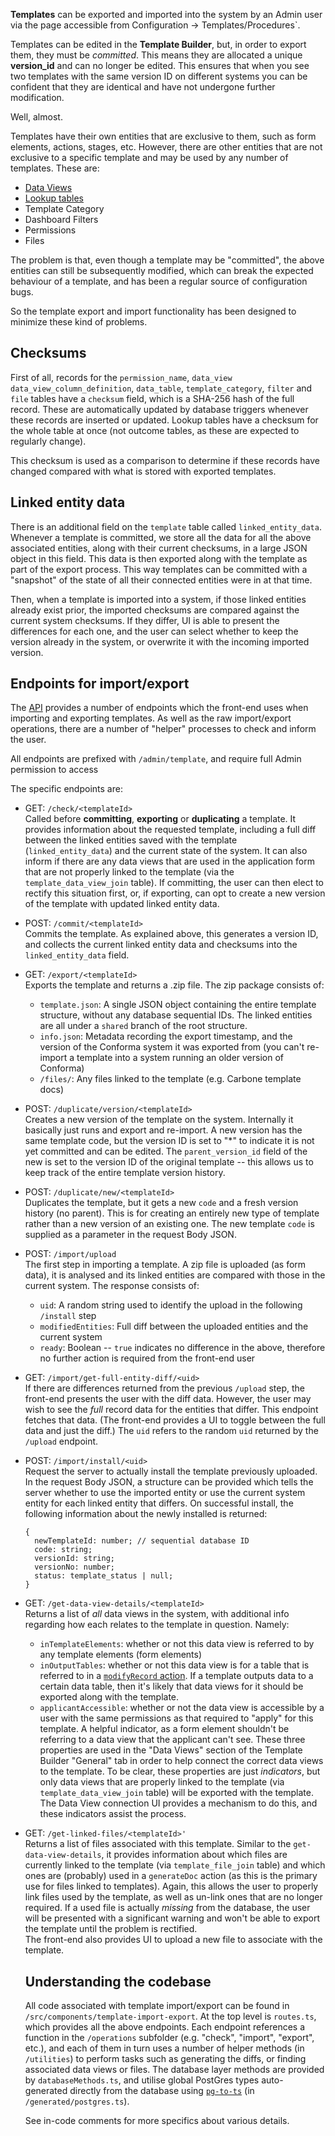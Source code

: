 **Templates** can be exported and imported into the system by an Admin user via the page accessible from Configuration -> Templates/Procedures`.

Templates can be edited in the **Template Builder**, but, in order to export them, they must be *committed*. This means they are allocated a unique **version_id** and can no longer be edited. This ensures that when you see two templates with the same version ID on different systems you can be confident that they are identical and have not undergone further modification.

Well, almost.

Templates have their own entities that are exclusive to them, such as form elements, actions, stages, etc. However, there are other entities that are not exclusive to a specific template and may be used by any number of templates. These are:

- [Data Views](./Data-View.md)
- [Lookup tables](./API.md#lookup-table-endpoints)
- Template Category
- Dashboard Filters
- Permissions
- Files

The problem is that, even though a template may be "committed", the above entities can still be subsequently modified, which can break the expected behaviour of a template, and has been a regular source of configuration bugs.

So the template export and import functionality has been designed to minimize these kind of problems.

## Checksums

First of all, records for the `permission_name`, `data_view` `data_view_column_definition`, `data_table`, `template_category`, `filter` and `file` tables have a `checksum` field, which is a SHA-256 hash of the full record. These are automatically updated by database triggers whenever these records are inserted or updated. Lookup tables have a checksum for the whole table at once (not outcome tables, as these are expected to regularly change).

This checksum is used as a comparison to determine if these records have changed compared with what is stored with exported templates.

## Linked entity data

There is an additional field on the `template` table called `linked_entity_data`. Whenever a template is committed, we store all the data for all the above associated entities, along with their current checksums, in a large JSON object in this field. This data is then exported along with the template as part of the export process. This way templates can be committed with a "snapshot" of the state of all their connected entities were in at that time. 

Then, when a template is imported into a system, if those linked entities already exist prior, the imported checksums are compared against the current system checksums. If they differ, UI is able to present the differences for each one, and the user can select whether to keep the version already in the system, or overwrite it with the incoming imported version.

## Endpoints for import/export

The [API](./API.md) provides a number of endpoints which the front-end uses when importing and exporting templates. As well as the raw import/export operations, there are a number of "helper" processes to check and inform the user.

All endpoints are prefixed with `/admin/template`, and require full Admin permission to access

The specific endpoints are:

- GET: `/check/<templateId>`  
  Called before **committing**, **exporting** or **duplicating** a template. It provides information about the requested template, including a full diff between the linked entities saved with the template (`linked_entity_data`) and the current state of the system. It can also inform if there are any data views that are used in the application form that are not properly linked to the template (via the `template_data_view_join` table). If committing, the user can then elect to rectify this situation first, or, if exporting, can opt to create a new version of the template with updated linked entity data.

- POST: `/commit/<templateId>`  
  Commits the template. As explained above, this generates a version ID, and collects the current linked entity data and checksums into the `linked_entity_data` field.

- GET: `/export/<templateId>`  
  Exports the template and returns a .zip file. The zip package consists of:
  - `template.json`: A single JSON object containing the entire template structure, without any database sequential IDs. The linked entities are all under a `shared` branch of the root structure.
  - `info.json`: Metadata recording the export timestamp, and the version of the Conforma system it was exported from (you can't re-import a template into a system running an older version of Conforma)
  - `/files/`: Any files linked to the template (e.g. Carbone template docs)

- POST: `/duplicate/version/<templateId>`  
  Creates a new version of the template on the system. Internally it basically just runs and export and re-import. A new version has the same template code, but the version ID is set to "*" to indicate it is not yet committed and can be edited. The `parent_version_id` field of the new is set to the version ID of the original template -- this allows us to keep track of the entire template version history.

- POST: `/duplicate/new/<templateId>`  
  Duplicates the template, but it gets a new `code` and a fresh version history (no parent). This is for creating an entirely new type of template rather than a new version of an existing one. The new template `code` is supplied as a parameter in the request Body JSON.

- POST: `/import/upload`  
  The first step in importing a template. A zip file is uploaded (as form data), it is analysed and its linked entities are compared with those in the current system. The response consists of:
  - `uid`: A random string used to identify the upload in the following `/install` step
  - `modifiedEntities`: Full diff between the uploaded entities and the current system
  - `ready`: Boolean -- `true` indicates no difference in the above, therefore no further action is required from the front-end user

- GET: `/import/get-full-entity-diff/<uid>`  
  If there are differences returned from the previous `/upload` step, the front-end presents the user with the diff data. However, the user may wish to see the *full* record data for the entities that differ. This endpoint fetches that data. (The front-end provides a UI to toggle between the full data and just the diff.) The `uid` refers to the random `uid` returned by the `/upload` endpoint.

- POST: `/import/install/<uid>`  
  Request the server to actually install the template previously uploaded. In the request Body JSON, a structure can be provided which tells the server whether to use the imported entity or use the current system entity for each linked entity that differs. On successful install, the following information about the newly installed is returned:
  ```
  {
    newTemplateId: number; // sequential database ID
    code: string;
    versionId: string;
    versionNo: number;
    status: template_status | null;
  }
  ```

- GET: `/get-data-view-details/<templateId>`  
  Returns a list of *all* data views in the system, with additional info regarding how each relates to the template in question. Namely:
  - `inTemplateElements`: whether or not this data view is referred to by any template elements (form elements)
  - `inOutputTables`: whether or not this data view is for a table that is referred to in a [`modifyRecord` action](./List-of-Action-plugins.md#modify-record). If a template outputs data to a certain data table, then it's likely that data views for it should be exported along with the template.
  - `applicantAccessible`: whether or not the data view is accessible by a user with the same permissions as that required to "apply" for this template. A helpful indicator, as a form element shouldn't be referring to a data view that the applicant can't see.
  These three properties are used in the "Data Views" section of the Template Builder "General" tab in order to help connect the correct data views to the template. To be clear, these properties are just *indicators*, but only data views that are properly linked to the template (via `template_data_view_join` table) will be exported with the template. The Data View connection UI provides a mechanism to do this, and these indicators assist the process.

- GET: `/get-linked-files/<templateId>'`  
  Returns a list of files associated with this template. Similar to the `get-data-view-details`, it provides information about which files are currently linked to the template (via `template_file_join` table) and which ones are (probably) used in a `generateDoc` action (as this is the primary use for files linked to templates). Again, this allows the user to properly link files used by the template, as well as un-link ones that are no longer required. If a used file is actually *missing* from the database, the user will be presented with a significant warning and won't be able to export the template until the problem is rectified.  
  The front-end also provides UI to upload a new file to associate with the template.

  ## Understanding the codebase

  All code associated with template import/export can be found in `/src/components/template-import-export`. At the top level is `routes.ts`, which provides all the above endpoints. Each endpoint references a function in the `/operations` subfolder (e.g. "check", "import", "export", etc.), and each of them in turn uses a number of helper methods (in `/utilities`) to perform tasks such as generating the diffs, or finding associated data views or files. The database layer methods are provided by `databaseMethods.ts`, and utilise global PostGres types auto-generated directly from the database using [`pg-to-ts`](https://github.com/danvk/pg-to-ts) (in `/generated/postgres.ts`).

  See in-code comments for more specifics about various details.